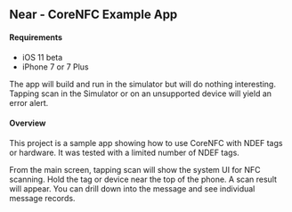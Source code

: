 ## Near - CoreNFC Example App

#### Requirements

* iOS 11 beta 
* iPhone 7 or 7 Plus

The app will build and run in the simulator but will do nothing interesting. Tapping scan in the Simulator or on an unsupported device will yield an error alert.


#### Overview

This project is a sample app showing how to use CoreNFC with NDEF tags or hardware. It was tested with a limited number of NDEF tags. 

From the main screen, tapping scan will show the system UI for NFC scanning. Hold the tag or device near the top of the phone. A scan result will appear. You can drill down into the message and see individual message records.

